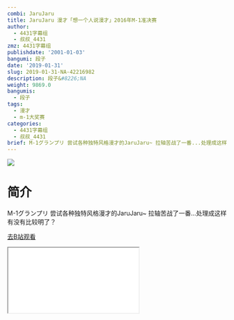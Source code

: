 ```yaml
---
combi: JaruJaru
title: JaruJaru 漫才「想一个人说漫才」2016年M-1准决赛
author:
  - 4431字幕组
  - 叔叔_4431
zmz: 4431字幕组
publishdate: '2001-01-03'
bangumi: 段子
date: '2019-01-31'
slug: 2019-01-31-NA-42216982
description: 段子&#8226;NA
weight: 9869.0
bangumis:
  - 段子
tags:
  - 漫才
  - m-1大奖赛
categories:
  - 4431字幕组
  - 叔叔_4431
brief: M-1グランプリ 尝试各种独特风格漫才的JaruJaru~ 拉轴苦战了一番...处理成这样有没有比较明了？
---
```

![](https://i.imgur.com/oaoCw3T.jpg)
# 简介  
M-1グランプリ
尝试各种独特风格漫才的JaruJaru~
拉轴苦战了一番...处理成这样有没有比较明了？  

[去B站观看](https://www.bilibili.com/video/av42216982/)
<div class ="resp-container"><iframe class="testiframe" src="//player.bilibili.com/player.html?aid=42216982"", scrolling="no", allowfullscreen="true" > </iframe></div> 
